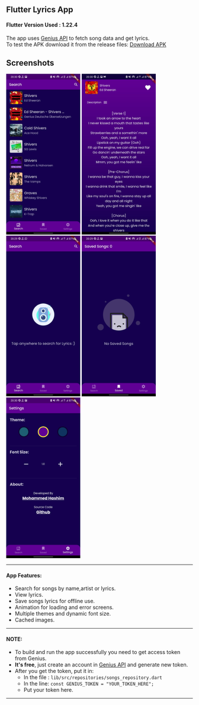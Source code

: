 
  
Flutter Lyrics App 
-------------    
 #### Flutter Version Used : 1.22.4
 The app uses [Genius API]("https://docs.genius.com/") to fetch song data and get lyrics.  
 To test the APK download it from the release files: [Download APK](https://github.com/mohammedhashim44/Flutter-Lyrics-App/releases/download/1.0.5%2B6/flutter_lyrics_v_1.0.6_7.apk)

 ## Screenshots   
<p float="left">  
 <img src="screenshots/1.jpg" width="200" />  
 <img src="screenshots/2.jpg" width="200" />   
  <img src="screenshots/3.jpg" width="200" />  
 <img src="screenshots/4.jpg" width="200" />  
 <img src="screenshots/5.jpg" width="200" />   
</p>  

-------------    

#### App Features:  
- Search for songs by name,artist or lyrics.
- View lyrics.
- Save songs lyrics for offline use.
- Animation for loading and error screens.
- Multiple themes and dynamic font size.
- Cached images.
-------------    
#### NOTE:  
- To build and run the app successfully you need to get access token from Genius.
- **It's free**, just create an account  in [Genius API]("https://docs.genius.com/")  and generate new token.
- After you get the token, put it in:
	- In the file : `lib/src/repositories/songs_repository.dart`
	- In the line: `const GENIUS_TOKEN = "YOUR_TOKEN_HERE";`
	- Put your token here.
-------------   
